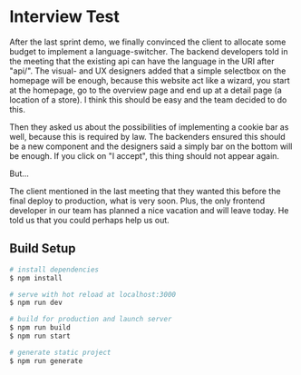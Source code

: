 # Interview Test

After the last sprint demo, we finally convinced the client to allocate some budget to implement a language-switcher. The backend developers told in the meeting that the existing api can have the language in the URI after "api/".
The visual- and UX designers added that a simple selectbox on the homepage will be enough, because this website act like a wizard, you start at the homepage, go to the overview page and end up at a detail page (a location of a store).
I think this should be easy and the team decided to do this.

Then they asked us about the possibilities of implementing a cookie bar as well, because this is required by law. The backenders ensured this should be a new component and the designers said a simply bar on the bottom will be enough. If you click on "I accept", this thing should not appear again.

But...

The client mentioned in the last meeting that they wanted this before the final deploy to production, what is very soon. Plus, the only frontend developer in our team has planned a nice vacation and will leave today. He told us that you could perhaps help us out.

## Build Setup

```bash
# install dependencies
$ npm install

# serve with hot reload at localhost:3000
$ npm run dev

# build for production and launch server
$ npm run build
$ npm run start

# generate static project
$ npm run generate
```
